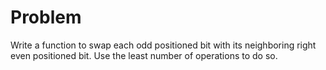 # Problem
Write a function to swap each odd positioned bit with its neighboring right even positioned bit.
Use the least number of operations to do so.
